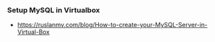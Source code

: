 ### Setup MySQL in Virtualbox
- https://ruslanmv.com/blog/How-to-create-your-MySQL-Server-in-Virtual-Box
